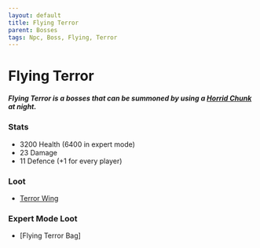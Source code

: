 ```yaml
---
layout: default
title: Flying Terror
parent: Bosses
tags: Npc, Boss, Flying, Terror
---
```


# Flying Terror

##### Flying Terror is a bosses that can be summoned by using a [Horrid Chunk](https://ricklugtigheid.github.io/SupernovaMod/docs/items/misc/horrid_chunk) at night.

### Stats
- 3200 Health (6400 in expert mode)
- 23 Damage
- 11 Defence (+1 for every player)

### Loot
- [Terror Wing](https://ricklugtigheid.github.io/SupernovaMod/docs/items/materials/terror_wing)

### Expert Mode Loot
- [Flying Terror Bag]